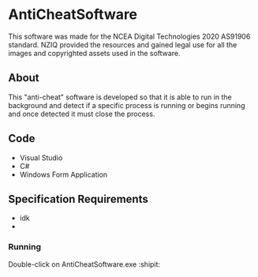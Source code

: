 # AntiCheatSoftware
This software was made for the NCEA Digital Technologies 2020 AS91906 standard. NZIQ provided the resources and gained legal use for all the images and copyrighted assets used in the software.

## About
This "anti-cheat" software is developed so that it is able to run in the background and detect if a specific process is running or begins running and once detected it must close the process.

## Code
* Visual Studio
* C#
* Windows Form Application

## Specification Requirements
* idk
*

### Running
Double-click on AntiCheatSoftware.exe :shipit:

